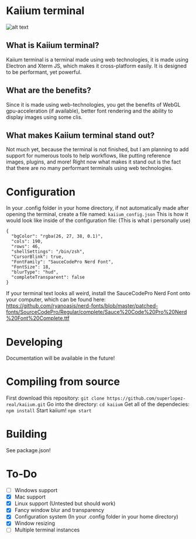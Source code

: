 # Kaiium terminal
![alt text](https://github.com/superlopez-real/kaiium/blob/master/Screenshot.png?raw=true)
## What is Kaiium terminal?
Kaiium terminal is a terminal made using web technologies, it is made using Electron and Xterm JS, which makes it cross-platform easily. It is designed to be performant, yet powerful.

## What are the benefits?
Since it is made using web-technologies, you get the benefits of WebGL gpu-acceleration (if available), better font rendering and the ability to display images using some clis.

## What makes Kaiium terminal stand out?
Not much yet, because the terminal is not finished, but I am planning to add support for numerous tools to help workflows, like putting reference images, plugins, and more! Right now what makes it stand out is the fact that there are no many performant terminals using web technologies.


# Configuration
In your .config folder in your home directory, if not automatically made after opening the terminal, create a file named: `kaiium_config.json`
This is how it would look like inside of the configuration file:
(This is what i personally use)

    {
      "bgColor": "rgba(26, 27, 38, 0.1)",
      "cols": 190,
      "rows": 46,
      "shellSettings": "/bin/zsh",
      "CursorBlink": true,
      "FontFamily": "SauceCodePro Nerd Font",
      "FontSize": 18,
      "blurType": "hud",
      "completeTransparent": false
    }
If your terminal text looks all weird, install the SauceCodePro Nerd Font onto your computer, which can be found here: https://github.com/ryanoasis/nerd-fonts/blob/master/patched-fonts/SourceCodePro/Regular/complete/Sauce%20Code%20Pro%20Nerd%20Font%20Complete.ttf
# Developing
Documentation will be available in the future!
# Compiling from source
First download this repository: `git clone https://github.com/superlopez-real/kaiium.git`
Go into the directory: `cd kaiium`
Get all of the dependecies: `npm install`
Start kaiium! `npm start`

# Building
See package.json!
# To-Do
- [ ] Windows support
- [x] Mac support
- [x] Linux support (Untested but should work)
- [x] Fancy window blur and transparency
- [x] Configuration system (In your .config folder in your home directory)
- [x] Window resizing
- [ ] Multiple terminal instances
